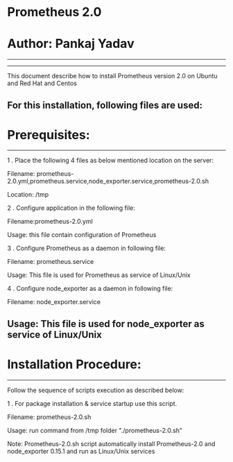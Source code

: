 #   Prometheus 2.0
#   Author: Pankaj Yadav
------------------------------------------------------------------------------------------
------------------------------------------------------------------------------------------
This document describe how to install Prometheus version 2.0 on Ubuntu and Red Hat and Centos

For this installation, following files are used:
-----------------------------------------
#   Prerequisites: 
-----------------------------------------
1 . Place the following 4 files  as below mentioned location on the server:

Filename: prometheus-2.0.yml,prometheus.service,node_exporter.service,prometheus-2.0.sh

Location: /tmp

2 . Configure application in the following file:

Filename:prometheus-2.0.yml

Usage:  this file contain configuration of Prometheus 

3 . Configure Prometheus as a daemon in following file:

Filename: prometheus.service

Usage: This file is used for Prometheus as service of Linux/Unix

4 . Configure node_exporter as a daemon in following file:

Filename: node_exporter.service

Usage: This file is used for node_exporter as service of Linux/Unix
------------------------------------------
#  Installation Procedure:
------------------------------------------
Follow the sequence of scripts execution as described below:

1 . For package installation & service startup use this script.

Filename: prometheus-2.0.sh

Usage: run command from /tmp folder "./prometheus-2.0.sh"

Note: Prometheus-2.0.sh script automatically install Prometheus-2.0 and node_exporter 0.15.1 and run as  Linux/Unix services 

